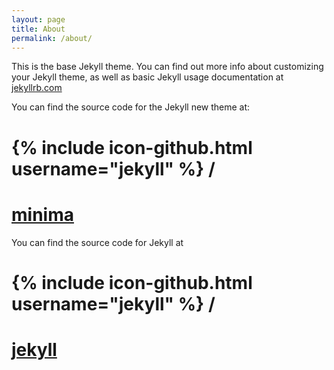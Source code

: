 ```yaml
---
layout: page
title: About
permalink: /about/
---
```


This is the base Jekyll theme. You can find out more info about customizing your Jekyll theme, as well as basic Jekyll usage documentation at [jekyllrb.com](https://jekyllrb.com/)

You can find the source code for the Jekyll new theme at:
# {% include icon-github.html username="jekyll" %} /
# [minima](https://github.com/jekyll/minima)

You can find the source code for Jekyll at
# {% include icon-github.html username="jekyll" %} /
# [jekyll](https://github.com/jekyll/jekyll)
